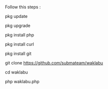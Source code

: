 Follow this steps :

pkg update

pkg upgrade

pkg install php

pkg install curl

pkg install git

git clone https://github.com/submateam/waklabu

cd waklabu


php waklabu.php
